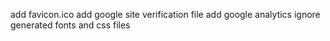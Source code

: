 add favicon.ico
add google site verification file
add google analytics
ignore generated fonts and css files